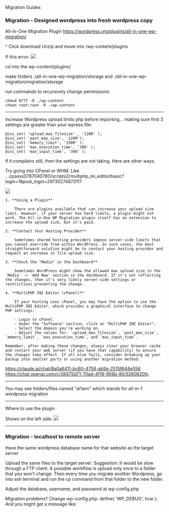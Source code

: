 
Migration Guides

### Migration - Designed wordpress into fresh wordpress copy

All-In-One Migration Plugin
https://wordpress.org/plugins/all-in-one-wp-migration/

^ Click download
Unzip and move into /wp-content/plugins

If this error:
![](Gk36O6t.png)

cd into the wp-content/plugins/

make folders ./all-in-one-wp-migration/storage and ./all-in-one-wp-migration/migration/storage

run commands to recursively change permissions:
```
chmod 0777 -R ./wp-content
chown root:root -R ./wp-content
```

---

Increase Wordpress upload limits php before importing... making sure first 3 settings are greater than your wpress file:

```
@ini_set( 'upload_max_filesize' , '128M' );
@ini_set( 'post_max_size', '128M');
@ini_set( 'memory_limit', '256M' );
@ini_set( 'max_execution_time', '300' );
@ini_set( 'max_input_time', '300' );
```


If it complains still, then the settings are not taking. Here are other ways.

Try going into CPanel or WHM. Like ...cpsess0787040780/scripts2/multiphp_ini_editor/basic?login=1&post_login=29735274873117

![](VO1nkh4.png)





```
1. **Using a Plugin**
    
    There are plugins available that can increase your upload size limit. However, if your server has hard limits, a plugin might not work. The All-in-One WP Migration plugin itself has an extension to increase the upload size, but it's paid.
    
2. **Contact Your Hosting Provider**
    
    Sometimes shared hosting providers impose server-side limits that you cannot override from within WordPress. In such cases, the most straightforward solution might be to contact your hosting provider and request an increase in file upload size.
    
3. **Check the "Media" in the Dashboard**
    
    Sometimes WordPress might show the allowed max upload size in the `Media` -> `Add New` section in the dashboard. If it's not reflecting the changes, then it's very likely server-side settings or restrictions preventing the change.
    
4. **MultiPHP INI Editor (cPanel)**
    
    If your hosting uses cPanel, you may have the option to use the MultiPHP INI Editor, which provides a graphical interface to change PHP settings:
    
    - Login to cPanel.
    - Under the "Software" section, click on "MultiPHP INI Editor".
    - Select the domain you're working on.
    - Adjust the values for: `upload_max_filesize`, `post_max_size`, `memory_limit`, `max_execution_time`, and `max_input_time`.

Remember, after making these changes, always clear your browser cache and restart your web server (if you have that capability) to ensure the changes take effect. If all else fails, consider breaking up your backup into smaller parts or using another migration method.
```


https://claude.ai/chat/8a0a6411-bc60-4758-ab9a-2515f644e556
https://chat.openai.com/c/38475d71-70ad-4f18-956b-8fc5260620fc


---

You may see folders/files named "ai1wm" which stands for all-in-1 wordpress migration

---

Where to use the plugin

Shows on the left side:
![](PEANKGc.png)



----

### Migration - localhost to remote server

Have the same wordpress database name for that website as the target server

Upload the same files to the target server. Suggestion: It would be slow through a FTP client. A possible workflow is upload only once to a folder that you won’t change.  Then every time you migrate another Wordpress, go into ssh terminal and run the cp command from that folder to the new folder.

Adjust the database, username, and password at wp-config.php

Migration problems? Change wp-config.php:
define( 'WP_DEBUG', true );
And you might get a message like:

